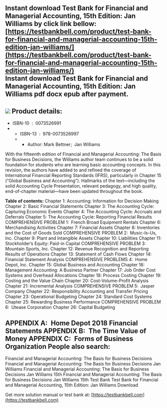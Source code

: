 Instant download **Test Bank for Financial and Managerial Accounting, 15th Edition: Jan Williams** by click link bellow:  
[https://testbankbell.com/product/test-bank-for-financial-and-managerial-accounting-15th-edition-jan-williams/](https://testbankbell.com/product/test-bank-for-financial-and-managerial-accounting-15th-edition-jan-williams/)  
**Instant download Test Bank for Financial and Managerial Accounting, 15th Edition: Jan Williams pdf docx epub after payment.**
-------------------------------------------------------------------------------------------------------------------------------


![](https://testbankbell.com/wp-content/uploads/2023/05/financial-and-managerial-accounting-the-basis-for-business-decisions-jan-williams-15th-tb.jpg)
**Product details:**
--------------------


* ISBN-10 ‏ : ‎ 0073526991
* * ISBN-13 ‏ : ‎ 978-0073526997
  * * Author: Mark Bettner;  Jan Williams
   
With the fifteenth edition of Financial and Managerial Accounting: The Basis for Business Decisions, the Williams author team continues to be a solid foundation for students who are learning basic accounting concepts. In this revision, the authors have added to and refined the coverage of International Financial Reporting Standards (IFRS), particularly in Chapter 15 (“Global Business and Accounting”). Hallmarks of the text—including the solid Accounting Cycle Presentation, relevant pedagogy, and high quality, end-of-chapter material—have been updated throughout the book.



**Table of contents:**
Chapter 1: Accounting: Information for Decision Making
Chapter 2: Basic Financial Statements
Chapter 3: The Accounting Cycle: Capturing Economic Events
Chapter 4: The Accounting Cycle: Accruals and Deferrals
Chapter 5: The Accounting Cycle: Reporting Financial Results
COMPREHENSIVE PROBLEM 1: French Broad Equipment Rentals
Chapter 6: Merchandising Activities
Chapter 7: Financial Assets
Chapter 8: Inventories and the Cost of Goods Sold
COMPREHENSIVE PROBLEM 2: Music-Is-Us, Inc.
Chapter 9: Plant and Intangible Assets
Chapter 10: Liabilities
Chapter 11: Stockholder’s Equity: Paid-in Capital
COMPREHENSIVE PROBLEM 3: Mountain Sports, Inc.
Chapter 12: Revenue Recognition and Reporting Results of Operations
Chapter 13: Statement of Cash Flows
Chapter 14: Financial Statement Analysis
COMPREHENSIVE PROBLEMS 4: Home Depot, Inc.
Chapter 15: Global Business and Accounting
Chapter 16: Management Accounting: A Business Partner
Chapter 17: Job Order Cost Systems and Overhead Allocations
Chapter 18: Process Costing
Chapter 19: Costing and the Value Chain
Chapter 20: Cost-Volume-Profit Analysis
Chapter 21: Incremental Analysis
COMPREHENSIVE PROBLEM 5: Jasper Company
Chapter 22: Responsibility Accounting and Transfer Pricing
Chapter 23: Operational Budgeting
Chapter 24: Standard Cost Systems
Chapter 25: Rewarding Business Performance
COMPREHENSIVE PROBLEM 6: Utease Corporation
Chapter 26: Capital Budgeting

APPENDIX A: Home Depot 2018 Financial Statements
APPENDIX B: The Time Value of Money
APPENDIX C: Forms of Business Organization
**People also search:**
-----------------------


Financial and Managerial Accounting: The Basis for Business Decisions
Financial and Managerial Accounting: The Basis for Business Decisions Jan Williams
Financial and Managerial Accounting: The Basis for Business Decisions Jan Williams 15th
Financial and Managerial Accounting: The Basis for Business Decisions Jan Williams 15th Test Bank
Test Bank for Financial and Managerial Accounting, 15th Edition: Jan Williams Download

   Get more solution manual or test bank at: [https://testbankbell.com](https://testbankbell.com)
